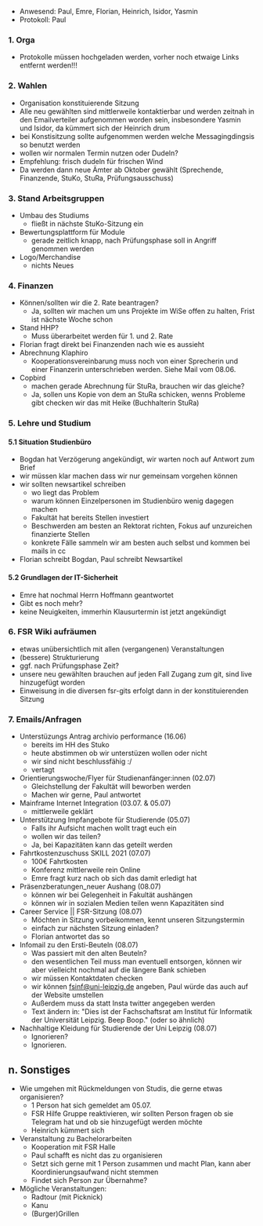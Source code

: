 ---
---

* Anwesend: Paul, Emre, Florian, Heinrich, Isidor, Yasmin
* Protokoll: Paul

### 1. Orga

* Protokolle müssen hochgeladen werden, vorher noch etwaige Links entfernt werden!!!

### 2. Wahlen

* Organisation konstituierende Sitzung
* Alle neu gewählten sind mittlerweile kontaktierbar und werden zeitnah in den Emailverteiler aufgenommen worden sein, insbesondere Yasmin und Isidor, da kümmert sich der Heinrich drum
* bei Konstisitzung sollte aufgenommen werden welche Messagingdingsis so benutzt werden
* wollen wir normalen Termin nutzen oder Dudeln?
* Empfehlung: frisch dudeln für frischen Wind
* Da werden dann neue Ämter ab Oktober gewählt (Sprechende, Finanzende, StuKo, StuRa, Prüfungsausschuss)

### 3. Stand Arbeitsgruppen

* Umbau des Studiums
  * fließt in nächste StuKo-Sitzung ein
* Bewertungsplattform für Module
  * gerade zeitlich knapp, nach Prüfungsphase soll in Angriff genommen werden
* Logo/Merchandise
  * nichts Neues

### 4. Finanzen

* Können/sollten wir die 2. Rate beantragen?
  * Ja, sollten wir machen um uns Projekte im WiSe offen zu halten, Frist ist nächste Woche schon
* Stand HHP?
  * Muss überarbeitet werden für 1. und 2. Rate
* Florian fragt direkt bei Finanzenden nach wie es aussieht
* Abrechnung Klaphiro
  * Kooperationsvereinbarung muss noch von einer Sprecherin und einer Finanzerin unterschrieben werden. Siehe Mail vom 08.06.
* Copbird
  * machen gerade Abrechnung für StuRa, brauchen wir das gleiche?
  * Ja, sollen uns Kopie von dem an StuRa schicken, wenns Probleme gibt checken wir das mit Heike (Buchhalterin StuRa)

### 5. Lehre und Studium

#### 5.1 Situation Studienbüro

* Bogdan hat Verzögerung angekündigt, wir warten noch auf Antwort zum Brief
* wir müssen klar machen dass wir nur gemeinsam vorgehen können
* wir sollten newsartikel schreiben
  * wo liegt das Problem
  * warum können Einzelpersonen im Studienbüro wenig dagegen machen
  * Fakultät hat bereits Stellen investiert
  * Beschwerden am besten an Rektorat richten, Fokus auf unzureichen finanzierte Stellen
  * konkrete Fälle sammeln wir am besten auch selbst und kommen bei mails in cc
* Florian schreibt Bogdan, Paul schreibt Newsartikel

#### 5.2 Grundlagen der IT-Sicherheit

* Emre hat nochmal Herrn Hoffmann geantwortet
* Gibt es noch mehr?
* keine Neuigkeiten, immerhin Klausurtermin ist jetzt angekündigt

### 6. FSR Wiki aufräumen

* etwas unübersichtlich mit allen (vergangenen) Veranstaltungen
* (bessere) Strukturierung
* ggf. nach Prüfungsphase Zeit?
* unsere neu gewählten brauchen auf jeden Fall Zugang zum git, sind live hinzugefügt worden
* Einweisung in die diversen fsr-gits erfolgt dann in der konstituierenden Sitzung

### 7. Emails/Anfragen

* Unterstüzungs Antrag archivio performance (16.06)
  * bereits im HH des Stuko
  * heute abstimmen ob wir unterstüzen wollen oder nicht
  * wir sind nicht beschlussfähig :/
  * vertagt
* Orientierungswoche/Flyer für Studienanfänger:innen (02.07)
  * Gleichstellung der Fakultät will beworben werden
  * Machen wir gerne, Paul antwortet
* Mainframe Internet Integration (03.07. & 05.07)
  * mittlerweile geklärt
* Unterstützung Impfangebote für Studierende (05.07)
  * Falls ihr Aufsicht machen wollt tragt euch ein
  * wollen wir das teilen?
  * Ja, bei Kapazitäten kann das geteilt werden
* Fahrtkostenzuschuss SKILL 2021 (07.07)
  * 100€ Fahrtkosten
  * Konferenz mittlerweile rein Online
  * Emre fragt kurz nach ob sich das damit erledigt hat
* Präsenzberatungen_neuer Aushang (08.07)
  * können wir bei Gelegenheit in Fakultät aushängen
  * können wir in sozialen Medien teilen wenn Kapazitäten sind
* Career Service || FSR-Sitzung (08.07)
  * Möchten in Sitzung vorbeikommen, kennt unseren Sitzungstermin
  * einfach zur nächsten Sitzung einladen?
  * Florian antwortet das so
* Infomail zu den Ersti-Beuteln (08.07)
  * Was passiert mit den alten Beuteln?
  * den wesentlichen Teil muss man eventuell entsorgen, können wir aber vielleicht nochmal auf die längere Bank schieben
  * wir müssen Kontaktdaten checken
  * wir können fsinf@uni-leipzig.de angeben, Paul würde das auch auf der Website umstellen
  * Außerdem muss da statt Insta twitter angegeben werden
  * Text ändern in: "Dies  ist  der  Fachschaftsrat  am  Institut  für  Informatik  der  Universität  Leipzig. Beep Boop." (oder so ähnlich)
* Nachhaltige Kleidung für Studierende der Uni Leipzig (08.07)
  * Ignorieren?
  * Ignorieren.

## n. Sonstiges
* Wie umgehen mit Rückmeldungen von Studis, die gerne etwas organisieren?
  * 1 Person hat sich gemeldet am 05.07.
  * FSR Hilfe Gruppe reaktivieren, wir sollten Person fragen ob sie Telegram hat und ob sie hinzugefügt werden möchte
  * Heinrich kümmert sich
* Veranstaltung zu Bachelorarbeiten
  * Kooperation mit FSR Halle
  * Paul schafft es nicht das zu organisieren
  * Setzt sich gerne mit 1 Person zusammen und macht Plan, kann aber Koordinierungsaufwand nicht stemmen
  * Findet sich Person zur Übernahme?
* Mögliche Veranstaltungen:
  * Radtour (mit Picknick) 
  * Kanu
  * (Burger)Grillen